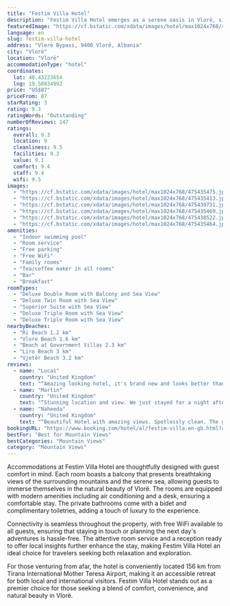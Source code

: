 ```yaml
---
title: "Festim Villa Hotel"
description: "Festim Villa Hotel emerges as a serene oasis in Vlorë, situated a mere 6."
featuredImage: "https://cf.bstatic.com/xdata/images/hotel/max1024x768/475435475.jpg?k=3bd6505586085ef32589fbe016df5c3333e4817735c57273d92f608f27e3988a&o=&hp=1"
language: en
slug: festim-villa-hotel
address: "Vlorë Bypass, 9400 Vlorë, Albania"
city: "Vlorë"
location: "Vlorë"
accommodationType: "hotel"
coordinates:
  lat: 40.43223654
  lng: 19.50834992
price: "US$87"
priceFrom: 87
starRating: 3
rating: 9.3
ratingWords: "Outstanding"
numberOfReviews: 147
ratings:
  overall: 9.3
  location: 9
  cleanliness: 9.5
  facilities: 9.3
  value: 9.1
  comfort: 9.4
  staff: 9.4
  wifi: 9.5
images:
  - "https://cf.bstatic.com/xdata/images/hotel/max1024x768/475435475.jpg?k=3bd6505586085ef32589fbe016df5c3333e4817735c57273d92f608f27e3988a&o=&hp=1"
  - "https://cf.bstatic.com/xdata/images/hotel/max1024x768/475435413.jpg?k=a6304527c2f1e8b11f0920dd259dfcdb1aff5d654fab2bcce06bd99642199164&o=&hp=1"
  - "https://cf.bstatic.com/xdata/images/hotel/max1024x768/475439731.jpg?k=b182e0bd43a46ac148cf6999b47210d36c86d6839d5c45bcd7b3e14158f1b269&o=&hp=1"
  - "https://cf.bstatic.com/xdata/images/hotel/max1024x768/475435469.jpg?k=eee0dffe91f3d61259726096acd392cc949114d84b1dab22ad65c1d1fec07bdc&o=&hp=1"
  - "https://cf.bstatic.com/xdata/images/hotel/max1024x768/475438522.jpg?k=2e5b26431dccd487276f35c698b5f5a538e0d6c745e9273ce4aa935b572558de&o=&hp=1"
  - "https://cf.bstatic.com/xdata/images/hotel/max1024x768/475435464.jpg?k=209425c86fa4b636f68e543194753b495907b6eb66abf52329a6fd705d14c1d4&o=&hp=1"
amenities:
  - "Indoor swimming pool"
  - "Room service"
  - "Free parking"
  - "Free WiFi"
  - "Family rooms"
  - "Tea/coffee maker in all rooms"
  - "Bar"
  - "Breakfast"
roomTypes:
  - "Deluxe Double Room with Balcony and Sea View"
  - "Deluxe Twin Room with Sea View"
  - "Superior Suite with Sea View"
  - "Deluxe Triple Room with Sea View"
  - "Deluxe Triple Room with Sea View"
nearbyBeaches:
  - "Ri Beach 1.2 km"
  - "Vlore Beach 1.6 km"
  - "Beach at Government Villas 2.3 km"
  - "Liro Beach 3 km"
  - "Vjetër Beach 3.2 km"
reviews:
  - name: "Lucas"
    country: "United Kingdom"
    text: "“Amazing looking hotel, it's brand new and looks better than the photos. The bed was incredibly comfortable - the best mattress we've slept on. The view was absolutely phenomenal, and the garden is beautiful. The staff was really friendly.”"
  - name: "Martin"
    country: "United Kingdom"
    text: "“Stunning location and view. We just stayed for a night after flying to Tirana airport. Nice pool and loungers overlooking the sea. Great view from the rooms.”"
  - name: "Naheeda"
    country: "United Kingdom"
    text: "“Beautiful Hotel with amazing views. Spotlessly clean. The gardens are so pretty with fruit trees. We only stayed for 2 nights. Breakfast was lovely with a large variety. I had laundry done too. Kids enjoyed the indoor swimming pool. It's 10 mins...”"
bookingURL: "https://www.booking.com/hotel/al/festim-villa.en-gb.html?aid=8035640"
bestFor: "Best for Mountain Views"
bestCategories: "Mountain Views"
category: "Mountain Views"
---
```


Accommodations at Festim Villa Hotel are thoughtfully designed with guest comfort in mind. Each room boasts a balcony that presents breathtaking views of the surrounding mountains and the serene sea, allowing guests to immerse themselves in the natural beauty of Vlorë. The rooms are equipped with modern amenities including air conditioning and a desk, ensuring a comfortable stay. The private bathrooms come with a bidet and complimentary toiletries, adding a touch of luxury to the experience.

Connectivity is seamless throughout the property, with free WiFi available to all guests, ensuring that staying in touch or planning the next day's adventures is hassle-free. The attentive room service and a reception ready to offer local insights further enhance the stay, making Festim Villa Hotel an ideal choice for travelers seeking both relaxation and exploration.

For those venturing from afar, the hotel is conveniently located 156 km from Tirana International Mother Teresa Airport, making it an accessible retreat for both local and international visitors. Festim Villa Hotel stands out as a premier choice for those seeking a blend of comfort, convenience, and natural beauty in Vlorë.